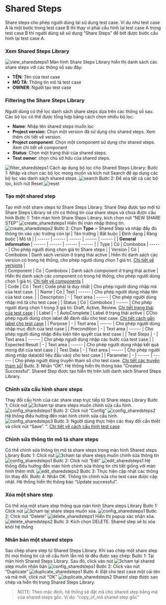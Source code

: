 # Shared Steps 
Share steps cho phép người dùng tái sử dụng test case. Ví dụ như test case A là một bước trong test case B thì thay vì phải cấu hình lại test case A trong test case B thì người dùng sẽ sử dụng “Share Steps” để bớt được bước cấu hình lại test case A.

### Xem Shared Steps Library
![view_sharedsteps1](https://user-images.githubusercontent.com/105435351/198462865-c1fb9ae4-595b-49fd-b8aa-321d1aa9763c.png)
Màn hình Share Steps Library hiển thị danh sách các share steps với các thông số sau đây:
+ **TÊN**: Tên của test case
+ **MÔ TẢ**: Thông tin mô tả test case
+ **OWNER**: Người tạo test case

### Filtering the Share Steps Library
Người dùng có thể lọc danh sách share steps dựa trên các thông số sau. Các bộ lọc có thể được tổng hợp bằng cách chọn nhiều bộ lọc:
- **Name**: Nhập tên shared steps muốn lọc
- **Project version**:  Chọn một version đã sử dụng cho shared steps. Xem thêm chi tiết về version.
- **Project component**: Chọn một component sử dụng cho shared steps. Xem chi tiết về component
- **Status**: Chọn một trạng thái của shared steps.
- **Test owner**: chọn chủ sở hữu của shared steps.

![filter_sharedsteps1](https://user-images.githubusercontent.com/105435351/198468420-d1b66b50-b649-441b-a579-0c92b2706106.png)
Cách áp dụng bộ lọc cho Shared Steps Library:
Bước 1:	Nhập và chọn các bộ lọc mong muốn và kích nút Search để áp dụng các bộ lọc vào danh sách shared steps.
![search](https://user-images.githubusercontent.com/105435351/197739228-ee1c99e1-e0a4-466a-9673-88b95f49c1f9.png)
Bước 2:	Để xóa tất cả các bộ lọc, kích nút Reset 
![reset](https://user-images.githubusercontent.com/105435351/197739243-cf80a0af-0cd9-4469-ad3c-eeeb9b5c9ad0.png)

###	Tạo một shared step
Tạo mới một share steps từ Share Steps Library. Share Step được tạo mới từ Share Steps Library sẽ chỉ có thông tin của share steps và chưa được cấu hình
Bước 1:	Trên màn hình Share Steps Library, kích chọn nút “NEW SHARE STEP”
![create_sharedsteps1](https://user-images.githubusercontent.com/105435351/198468360-b53ea843-5c54-4720-b074-47b54af2a1c5.png)
Hiển thị màn nhập thông tin.
![create_sharedsteps2](https://user-images.githubusercontent.com/105435351/198468366-fea3ab9c-4588-4604-b1e7-dd6396981414.png)
Bước 2:	Chọn **Type** = Shared Step và nhập đầy đủ thông tin vào các trường còn lại
| Tên trường | Bắt buộc | Định dạng | Ràng buộc | Mô tả |
| ------ | ------ | ------ | ------ |  ------ |
| **General information** | ------ | ------ | ------ |  ------ |
| Type | Có | Combobox | ------ |  Cho phép người dùng chọn giá trị Share steps | 
| Version | Có | Combobox | Danh sách version ở trạng thái active |  Hiển thị danh sách các version có trong hệ thống, cho phép người dùng chọn 1 giá trị. [Chi tiết về versions]() |  
| Component | Có | Combobox | Danh sách component ở trạng thái active |  Hiển thị danh sách các component có trong hệ thống, cho phép người dùng chọn 1 giá trị. [Chi tiết về components]() |  
| Code | Có | Text | Code phải là duy nhất |  Cho phép người dùng nhập mã của test case. | 
| Name | Có | Text | ------ |  Cho phép người dùng nhập tên của test case. | 
| Description | - | Text area | ------ |  Cho phép người dùng nhập mô tả cho test case | 
| Status | Có | Combobox | ------ |  Cho phép người dùng chọn 1 trong 3 giá trị: Draft, Active, Review.  [Chi tiết trạng thái của test case]() | 
| Label | - | AutoComplete | Label ở trạng thái active |  CCho phép người dùng chọn label để đánh dấu cho test case.  [Chi tiết cách gắn label cho test case]() | 
| Purpose | - | Text area | ------ |  Cho phép người dùng nhập mục đích của test case | 
| Precondition | - | Text area | ------ |  Cho phép người dùng nhập điều kiện tiên quyết của test case | 
| Test Steps | - | Text area | ------ |  Cho phép nguời dùng nhập các bước của test case | 
| Expected Result | - | Text area | ------ |  Cho phép người dùng nhập kết quả mong đợi của test case | 
| Test Data | - | Text area | ------ | Cho phép người dùng nhập data(dữ liệu đầu vào) cho test case | 
| Parameter | - | ------ | ------ | Cho phép người dùng truyền tham số cho test case. [Chi tiết các truyền tham số]()|
Bước 3:	Nhấn “OK”. Hệ thống hiển thị thông báo “Created Successful”. Shared Step được tạo hiển thị trên lưới danh sách Shared Steps Library.

###	Chỉnh sửa cấu hình share steps
Thay đổi cấu hình của các share step trực tiếp từ Share steps Library
Bước 1:	Click nút ![3cham](https://user-images.githubusercontent.com/105435351/197490871-756491bf-bdbc-460f-9a51-9b27ed4240c7.png)  tại share steps muốn chỉnh sửa cấu hình.
![config_sharedsteps1](https://user-images.githubusercontent.com/105435351/198468429-90652e10-b05f-4418-99f0-2a6333ea8399.png)
Bước 2:	Click nút “Config”
![config_sharedsteps2](https://user-images.githubusercontent.com/105435351/198468339-4d503793-6037-4a6c-906a-ad5d6d416408.png)
Hệ thống điều hướng đến màn hình chỉnh sửa cấu hình.
![config_sharedsteps3](https://user-images.githubusercontent.com/105435351/198468350-f162a802-94ba-4554-960b-4c9c5c638da3.png)
Bước 3:	Người dùng thực hiện các thay đổi cần thiết và click nút “Save”. ”. [Chi tiết về cách cấu hình test case]()

###	Chỉnh sửa thông tin mô tả share steps
Có thể chỉnh sửa thông tin mô tả share steps trong màn hình Shared steps Library
Bước 1:	Click nút ![3cham](https://user-images.githubusercontent.com/105435351/197490871-756491bf-bdbc-460f-9a51-9b27ed4240c7.png) tại share steps muốn chỉnh sửa thông tin 
![config_sharedsteps1](https://user-images.githubusercontent.com/105435351/198468429-90652e10-b05f-4418-99f0-2a6333ea8399.png)
Bước 2:	Click nút “Edit”
![edit_sharedsteps1](https://user-images.githubusercontent.com/105435351/198468405-6f146f62-d5e8-470e-ab03-5f77f39f5a61.png)
Hệ thống điều hướng đến màn hình chỉnh sửa thông tin chi tiết giống với màn hình thêm mới.
![edit_sharedsteps2](https://user-images.githubusercontent.com/105435351/198468413-1d7e1f21-4e8d-4479-9ec0-73a3253d19dc.png)
Bước 3:	Thực hiện cập nhật các thông tin thay đổi. 
Bước 4:	Nhấn OK. Thông tin chỉnh sửa cho test case được cập nhật. Hệ thống hiển thị thông báo “Update successful”.

###	Xóa một share step
Có thể xóa một share step thông qua màn hình Share steps Library
Bước 1:	Click nút ![3cham](https://user-images.githubusercontent.com/105435351/197490871-756491bf-bdbc-460f-9a51-9b27ed4240c7.png)  tại share steps muốn xóa.
![config_sharedsteps1](https://user-images.githubusercontent.com/105435351/198468429-90652e10-b05f-4418-99f0-2a6333ea8399.png)
Bước 2:	Click nút “Delete”
![delete_sharedsteps1](https://user-images.githubusercontent.com/105435351/198468373-a4c15ca9-13b6-4277-a223-713004018a96.png)
Hiển thị popup xác nhận xóa.
![delete_sharedsteps2](https://user-images.githubusercontent.com/105435351/198474103-a07cc01a-7867-4e4f-93cf-f698cf38044b.png)
Bước 3:	Kích chọn DELETE.
Shared step sẽ bị xóa khỏi hệ thống

### Nhân bản một shared steps 
Sao chép share step từ Shared Steps Library. Khi sao chép một share step thì mọi thông tin cả về cấu hình lẫn mô tả đều được sao chép:
Bước 1:	Tại màn hình Shared Steps Library. Sau đó, click vào nút ![3cham](https://user-images.githubusercontent.com/105435351/197490871-756491bf-bdbc-460f-9a51-9b27ed4240c7.png) tại shared step muốn nhân bản
![config_sharedsteps1](https://user-images.githubusercontent.com/105435351/198468429-90652e10-b05f-4418-99f0-2a6333ea8399.png) 
Bước 2:	Click vào nút “Duplicate”
![duplicate_sharedsteps1](https://user-images.githubusercontent.com/105435351/198468386-86ada720-b8c6-4977-b318-6d35ef14a26e.png)
Bước 4:	Đặt cho test case một cái tên và mã mới, click nút “OK”
![duplicate_sharedsteps2](https://user-images.githubusercontent.com/105435351/198468395-23281ea5-2586-44ff-b81c-cd3f68895b84.png)
Shared step được sao chép và hiển thị trong Shared Steps Library.
>NOTE: Theo mặc định, hệ thống sẽ đặt mã cho shared step bằng mã của shared steps gốc. Ví dụ: “copy_of_mã shared step gốc”





